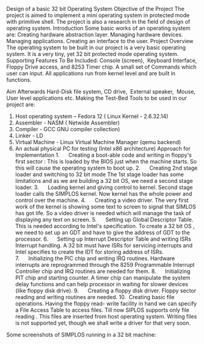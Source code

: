 <!DOCTYPE html>
Design of a basic 32 bit Operating System
Objective of the Project
The project is aimed to implement a mini operating system in protected mode with primitive shell. The project is also a research in the field of design of operating system.
Introduction
Some basic works of an operating system are:
Creating hardware abstraction layer.
Managing hardware devices.
Managing applications.
Creating an interface to the user.
Project Overview
The operating system to be built in our project is a very basic operating system. It is a very tiny, yet 32 bit protected mode operating system.
 
Supporting Features To Be Included:
Console (screen),
 Keyboard Interface,
Floppy Drive access, and 8253 Timer chip.
A small set of Commands which user can input.
All applications run from kernel level and are built in functions. 

Aim Afterwards
Hard-Disk file system,
CD drive,
 External speaker,
 Mouse,
User level applications etc.
Making the Test-Bed
Tools to be used in our project are:
1. Host operating system – Fedora 12 ( Linux Kernel - 2.6.32.14)
2. Assembler - NASM ( Netwide Assembler)
3. Compiler - GCC GNU compiler collection)
4. Linker - LD
5. Virtual Machine - Linux Virtual Machine Manager (qemu backend)
6. An actual physical PC for testing (Intel x86 architecture)
Approach for Implementation
1.      Creating a boot-able code and writing in floppy's first sector :
This is loaded by the BIOS just when the machine starts. So this will cause the operating system to boot up.
2.      Creating 2nd stage loader and switching to 32 bit mode
The 1st stage loader has some limitations and as we are building a 32 bit OS, we need a second stage loader.
3.      Loading kernel and giving control to kernel.
Second stage loader calls the SIMPLOS kernel. Now kernel has the whole power and control over the machine.
4.      Creating a video driver.
The very first work of the kernel is showing some text to screen to signal that SIMLOS has got life. So a video driver is needed which will manage the task of displaying any text on screen.
5.      Setting up Global Descriptor Table.
This is needed according to Intel's specification. To create a 32 bit OS , we need to set up an GDT and have to give the address of GDT to the processor.
6.      Setting up Interrupt Descriptor Table and writing ISRs
Interrupt handling. A 32 bit must have ISRs for servicing interrupts and Intel specifies to create the IDT for storing address of ISRs.
7.      Initializing the PIC chip and writing IRQ routines.
Hardware interrupts are reprogrammed through the 8259 Programmable Interrupt Controller chip and IRQ routines are needed for them.
8.      Initializing PIT chip and starting counter.
A timer chip can manipulate the system delay functions and can help processor in waiting for slower devices (like floppy disk drive).
9.      Creating a floppy disk driver.
Floppy sector reading and writing routines are needed.
10.  Creating basic file operations.
Having the floppy read- write facility in hand we can specify a File Access Table to access files. Till now SIPLOS supports only file reading . This files are inserted from host operating system. Writing files is not supported yet, though we shall write a driver for that very soon.

Some screenshots of SIMPLOS running in a 32 bit machine:




</html>
